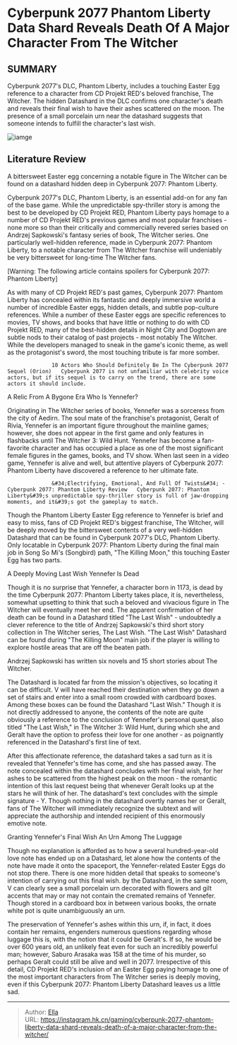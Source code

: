 # Cyberpunk 2077 Phantom Liberty Data Shard Reveals Death Of A Major Character From The Witcher


## SUMMARY 



  Cyberpunk 2077&#39;s DLC, Phantom Liberty, includes a touching Easter Egg reference to a character from CD Projekt RED&#39;s beloved franchise, The Witcher.   The hidden Datashard in the DLC confirms one character&#39;s death and reveals their final wish to have their ashes scattered on the moon.   The presence of a small porcelain urn near the datashard suggests that someone intends to fulfill the character&#39;s last wish.  

![iamge](https://static1.srcdn.com/wordpress/wp-content/uploads/2023/11/cyberpunk-2077-phantom-liberty-data-shard-reveals-death-of-a-major-character-from-the-witcher.jpg)

## Literature Review

A bittersweet Easter egg concerning a notable figure in The Witcher can be found on a datashard hidden deep in Cyberpunk 2077: Phantom Liberty. 




Cyberpunk 2077&#39;s DLC, Phantom Liberty, is an essential add-on for any fan of the base game. While the unpredictable spy-thriller story is among the best to be developed by CD Projekt RED, Phantom Liberty pays homage to a number of CD Projekt RED&#39;s previous games and most popular franchises - none more so than their critically and commercially revered series based on Andrzej Sapkowski&#39;s fantasy series of book, The Witcher series. One particularly well-hidden reference, made in Cyberpunk 2077: Phantom Liberty, to a notable character from The Witcher franchise will undeniably be very bittersweet for long-time The Witcher fans.




[Warning: The following article contains spoilers for Cyberpunk 2077: Phantom Liberty]

As with many of CD Projekt RED&#39;s past games, Cyberpunk 2077: Phantom Liberty has concealed within its fantastic and deeply immersive world a number of incredible Easter eggs, hidden details, and subtle pop-culture references. While a number of these Easter eggs are specific references to movies, TV shows, and books that have little or nothing to do with CD Projekt RED, many of the best-hidden details in Night City and Dogtown are subtle nods to their catalog of past projects - most notably The Witcher. While the developers managed to sneak in the game&#39;s iconic theme, as well as the protagonist&#39;s sword, the most touching tribute is far more somber.

                  10 Actors Who Should Definitely Be In The Cyberpunk 2077 Sequel (Orion)   Cyberpunk 2077 is not unfamiliar with celebrity voice actors, but if its sequel is to carry on the trend, there are some actors it should include.    


 A Relic From A Bygone Era 
Who Is Yennefer?
         




Originating in The Witcher series of books, Yennefer was a sorceress from the city of Aedirn. The soul mate of the franchise&#39;s protagonist, Geralt of Rivia, Yennefer is an important figure throughout the mainline games; however, she does not appear in the first game and only features in flashbacks until The Witcher 3: Wild Hunt. Yennefer has become a fan-favorite character and has occupied a place as one of the most significant female figures in the games, books, and TV show. When last seen in a video game, Yennefer is alive and well, but attentive players of Cyberpunk 2077: Phantom Liberty have discovered a reference to her ultimate fate.

                  &#34;Electrifying, Emotional, And Full Of Twists&#34; - Cyberpunk 2077: Phantom Liberty Review   Cyberpunk 2077: Phantom Liberty&#39;s unpredictable spy-thriller story is full of jaw-dropping moments, and it&#39;s got the gameplay to match.    

Though the Phantom Liberty Easter Egg reference to Yennefer is brief and easy to miss, fans of CD Projekt RED&#39;s biggest franchise, The Witcher, will be deeply moved by the bittersweet contents of a very well-hidden Datashard that can be found in Cyberpunk 2077&#39;s DLC, Phantom Liberty. Only locatable in Cyberpunk 2077: Phantom Liberty during the final main job in Song So Mi&#39;s (Songbird) path, &#34;The Killing Moon,&#34; this touching Easter Egg has two parts.






 A Deeply Moving Last Wish 
Yennefer Is Dead
          

Though it is no surprise that Yennefer, a character born in 1173, is dead by the time Cyberpunk 2077: Phantom Liberty takes place, it is, nevertheless, somewhat upsetting to think that such a beloved and vivacious figure in The Witcher will eventually meet her end. The apparent confirmation of her death can be found in a Datashard titled &#34;The Last Wish&#34; - undoubtedly a clever reference to the title of Andrzej Sapkowski&#39;s third short story collection in The Witcher series, The Last Wish. &#34;The Last Wish&#34; Datashard can be found during &#34;The Killing Moon&#34; main job if the player is willing to explore hostile areas that are off the beaten path.



Andrzej Sapkowski has written six novels and 15 short stories about The Witcher.








 

The Datashard is located far from the mission&#39;s objectives, so locating it can be difficult. V will have reached their destination when they go down a set of stairs and enter into a small room crowded with cardboard boxes. Among these boxes can be found the Datashard &#34;Last Wish.&#34; Though it is not directly addressed to anyone, the contents of the note are quite obviously a reference to the conclusion of Yennefer&#39;s personal quest, also titled &#34;The Last Wish,&#34; in The Witcher 3: Wild Hunt, during which she and Geralt have the option to profess their love for one another - as poignantly referenced in the Datashard&#39;s first line of text.

After this affectionate reference, the datashard takes a sad turn as it is revealed that Yennefer&#39;s time has come, and she has passed away. The note concealed within the datashard concludes with her final wish, for her ashes to be scattered from the highest peak on the moon - the romantic intention of this last request being that whenever Geralt looks up at the stars he will think of her. The datashard&#39;s text concludes with the simple signature - Y. Though nothing in the datashard overtly names her or Geralt, fans of The Witcher will immediately recognize the subtext and will appreciate the authorship and intended recipient of this enormously emotive note.






 Granting Yennefer&#39;s Final Wish 
An Urn Among The Luggage
          

Though no explanation is afforded as to how a several hundred-year-old love note has ended up on a Datashard, let alone how the contents of the note have made it onto the spaceport, the Yennefer-related Easter Eggs do not stop there. There is one more hidden detail that speaks to someone&#39;s intention of carrying out this final wish.   by the Datashard, in the same room, V can clearly see a small porcelain urn decorated with flowers and gilt accents that may or may not contain the cremated remains of Yennefer. Though stored in a cardboard box in between various books, the ornate white pot is quite unambiguously an urn.

The preservation of Yennefer&#39;s ashes within this urn, if, in fact, it does contain her remains, engenders numerous questions regarding whose luggage this is, with the notion that it could be Geralt&#39;s. If so, he would be over 600 years old, an unlikely feat even for such an incredibly powerful man; however, Saburo Arasaka was 158 at the time of his murder, so perhaps Geralt could still be alive and well in 2077. Irrespective of this detail, CD Projekt RED&#39;s inclusion of an Easter Egg paying homage to one of the most important characters from The Witcher series is deeply moving, even if this Cyberpunk 2077: Phantom Liberty Datashard leaves us a little sad.






---

> Author: [Ella](https://instagram.hk.cn/)  
> URL: https://instagram.hk.cn/gaming/cyberpunk-2077-phantom-liberty-data-shard-reveals-death-of-a-major-character-from-the-witcher/  

